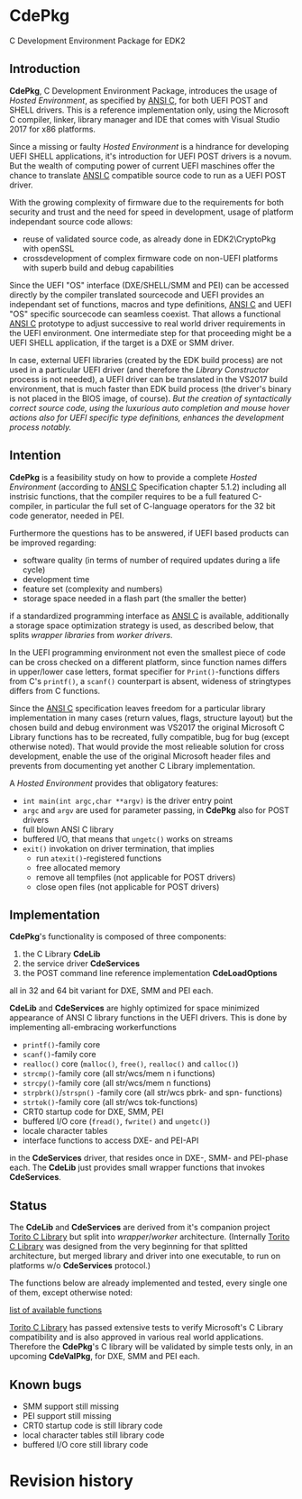 # CdePkg
C Development Environment Package for EDK2

## Introduction
**CdePkg**, C Development Environment Package, introduces the usage of *Hosted Environment*,
as specified by [ANSI C](https://www.pdf-archive.com/2014/10/02/ansi-iso-9899-1990-1/ansi-iso-9899-1990-1.pdf),
for both UEFI POST and SHELL drivers.
This is a reference implementation only, using the Microsoft C compiler, linker, library 
manager and IDE that comes with Visual Studio 2017 for x86 platforms.

Since a missing or faulty *Hosted Environment* is a hindrance for developing UEFI SHELL applications,
it's introduction for UEFI POST drivers is a novum. But the wealth of computing power of current UEFI
maschines offer the chance to translate [ANSI C](https://www.pdf-archive.com/2014/10/02/ansi-iso-9899-1990-1/ansi-iso-9899-1990-1.pdf)
compatible source code to run as a UEFI POST driver.

With the growing complexity of firmware due to the requirements for both security and trust and the
need for speed in development, usage of platform independant source code allows:
* reuse of validated source code, as already done in EDK2\CryptoPkg with openSSL
* crossdevelopment of complex firmware code on non-UEFI platforms with superb build and debug capabilities

Since the UEFI "OS" interface (DXE/SHELL/SMM and PEI) can be accessed directly by the compiler
translated sourcecode and UEFI provides an independant set of functions, macros and type definitions,
[ANSI C](https://www.pdf-archive.com/2014/10/02/ansi-iso-9899-1990-1/ansi-iso-9899-1990-1.pdf) and UEFI "OS" specific sourcecode can seamless coexist. That allows a functional [ANSI C](https://www.pdf-archive.com/2014/10/02/ansi-iso-9899-1990-1/ansi-iso-9899-1990-1.pdf) prototype
to adjust successive to real world driver requirements in the UEFI environment. One intermediate step for
that proceeding might be a UEFI SHELL application, if the target is a DXE or SMM driver.

In case, external UEFI libraries (created by the EDK build process) are not used in a particular UEFI
driver (and therefore the *Library Constructor* process is not needed), a UEFI driver can be translated
in the VS2017 build environment, that is much faster than EDK build process (the driver's binary is not
placed in the BIOS image, of course). *But the creation of syntactically correct source code, using the
luxurious auto completion and mouse hover actions also for UEFI specific type definitions, enhances the
development process notably.*

## Intention
**CdePkg** is a feasibility study on how to provide a complete *Hosted Environment* 
(according to [ANSI C](https://www.pdf-archive.com/2014/10/02/ansi-iso-9899-1990-1/ansi-iso-9899-1990-1.pdf) Specification chapter 5.1.2) including all instrisic functions, 
that the compiler requires to be a full featured C-compiler, in particular the full
set of C-language operators for the 32 bit code generator, needed in PEI.

Furthermore the questions has to be answered, if UEFI based products can be improved regarding:
* software quality (in terms of number of required updates during a life cycle)
* development time
* feature set (complexity and numbers)
* storage space needed in a flash part (the smaller the better)

if a standardized programming interface as [ANSI C](https://www.pdf-archive.com/2014/10/02/ansi-iso-9899-1990-1/ansi-iso-9899-1990-1.pdf) is available, additionally a storage space optimization
strategy is used, as described below, that splits *wrapper libraries* from *worker drivers*.

In the UEFI programming environment not even the smallest piece of code can be cross checked on a
different platform, since function names differs in upper/lower case letters, format specifier for
`Print()`-functions differs from C's `printf()`, a `scanf()` counterpart is absent, wideness
of stringtypes differs from C functions.

Since the [ANSI C](https://www.pdf-archive.com/2014/10/02/ansi-iso-9899-1990-1/ansi-iso-9899-1990-1.pdf) specification leaves freedom for a particular library implementation in many cases
(return values, flags, structure layout) but the chosen build and debug environment was VS2017 the original
Microsoft C Library functions has to be recreated, fully compatible, bug for bug (except otherwise noted). 
That would provide the most relieable solution for cross development, enable the use of the original
Microsoft header files and prevents from documenting yet another C Library implementation.

A *Hosted Environment* provides that obligatory features: 
* `int main(int argc,char **argv)` is the driver entry point
* `argc` and `argv` are used for parameter passing, in **CdePkg** also for POST drivers
* full blown ANSI C library
* buffered I/O, that means that `ungetc()` works on streams
* `exit()` invokation on driver termination, that implies
    * run `atexit()`-registered functions
    * free allocated memory 
    * remove all tempfiles (not applicable for POST drivers)
    * close open files (not applicable for POST drivers)


## Implementation
**CdePkg**'s functionality is composed of three components:
  1. the C Library **CdeLib**
  2. the service driver **CdeServices**
  3. the POST command line reference implementation **CdeLoadOptions**

all in 32 and 64 bit variant for DXE, SMM and PEI each.

**CdeLib** and **CdeServices** are highly optimized for space minimized appearance of 
ANSI C library functions in the UEFI drivers. This is done by implementing all-embracing workerfunctions

* `printf()`-family core
* `scanf()`-family core
* `realloc()` core (`malloc()`, `free()`, `realloc()` and `calloc()`)
* `strcmp()`-family core (all str/wcs/mem n i functions)
* `strcpy()`-family core (all str/wcs/mem n functions)
* `strpbrk()`/`strspn()` -family core (all str/wcs pbrk- and spn- functions)
* `strtok()`-family core (all str/wcs tok-functions)
* CRT0 startup code for DXE, SMM, PEI
* buffered I/O core (`fread()`, `fwrite()` and `ungetc()`)
* locale character tables
* interface functions to access DXE- and PEI-API

in the **CdeServices** driver, that resides once in DXE-, SMM- and PEI-phase each.
The **CdeLib** just provides small wrapper functions that invokes **CdeServices**.

## Status
The **CdeLib** and **CdeServices** are derived from it's companion project 
[Torito C Library](https://github.com/JoaquinConoBolillo/torito-C-Library) but
split into *wrapper*/*worker* architecture. (Internally [Torito C Library](https://github.com/JoaquinConoBolillo/torito-C-Library)
was designed from the very beginning for that splitted architecture, but merged library and driver into one executable, to
run on platforms w/o **CdeServices** protocol.)

The functions below are already implemented and tested, every single one of them, except otherwise noted:

[list of available functions](https://github.com/MinnowWare/CdePkg/blob/master/implemented.md)


[Torito C Library](https://github.com/JoaquinConoBolillo/torito-C-Library) has passed extensive
tests to verify Microsoft's C Library compatibility and is also approved in various real world applications.
Therefore the **CdePkg**'s C library will be validated by simple tests only, in an upcoming **CdeValPkg**, for
DXE, SMM and PEI each.

## Known bugs
* SMM support still missing
* PEI support still missing
* CRT0 startup code is still library code
* local character tables still library code
* buffered I/O core still library code

# Revision history

